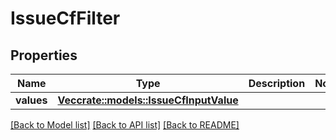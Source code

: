 # IssueCfFilter

## Properties

Name | Type | Description | Notes
------------ | ------------- | ------------- | -------------
**values** | [**Vec<crate::models::IssueCfInputValue>**](IssueCFInputValue.md) |  | 

[[Back to Model list]](../README.md#documentation-for-models) [[Back to API list]](../README.md#documentation-for-api-endpoints) [[Back to README]](../README.md)


